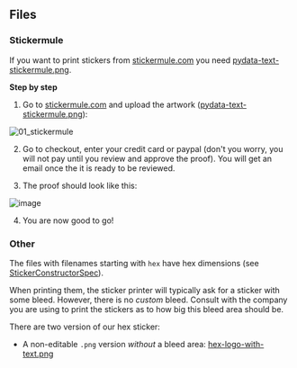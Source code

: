 ## Files

### Stickermule

If you want to print stickers from [stickermule.com](https://www.stickermule.com/) you need [pydata-text-stickermule.png](https://github.com/rladies/starter-kit/blob/master/stickers/psd_files/Exports/pydata-text-stickermule.png). 



**Step by step**

1) Go to [stickermule.com](https://www.stickermule.com/) and upload the artwork ([pydata-text-stickermule.png](https://github.com/rladies/starter-kit/blob/master/stickers/psd_files/Exports/pydata-text-stickermule.png)):

![01_stickermule](https://user-images.githubusercontent.com/1934546/32126507-ed434f42-bb25-11e7-9afb-fbc1e07f7dea.gif)


2) Go to checkout, enter your credit card or paypal (don't you worry, you will not pay until you review and approve the proof). You will get an email once the it is ready to be reviewed.

3) The proof should look like this:

![image](https://user-images.githubusercontent.com/1934546/32126617-7377b134-bb26-11e7-9594-5e987d600eb4.png)

4) You are now good to go! 


### Other

The files with filenames starting with `hex` have hex dimensions (see [StickerConstructorSpec](https://github.com/terinjokes/StickerConstructorSpec)).

When printing them, the sticker printer will typically ask for a sticker with some bleed. However, there is no _custom_ bleed. Consult with the company you are using to print the stickers as to how big this bleed area should be.

There are two version of our hex sticker:
- A non-editable `.png` version _without_ a bleed area: [hex-logo-with-text.png](https://github.com/pydata/starter-kit/blob/master/stickers/psd_files/Exports/hex-logo-with-text.png)

